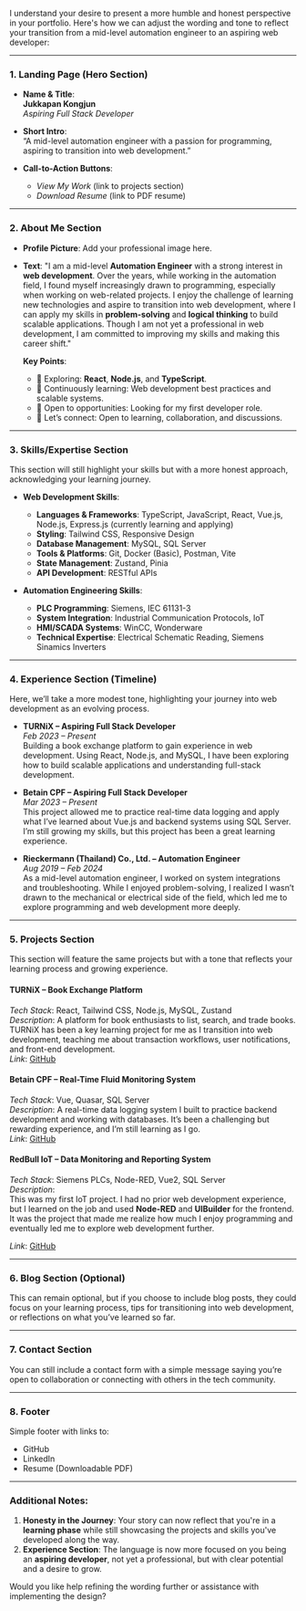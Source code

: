 I understand your desire to present a more humble and honest perspective in your portfolio. Here's how we can adjust the wording and tone to reflect your transition from a mid-level automation engineer to an aspiring web developer:

---

### **1. Landing Page (Hero Section)**
- **Name & Title**:  
  **Jukkapan Kongjun**  
  *Aspiring Full Stack Developer*

- **Short Intro**:  
  “A mid-level automation engineer with a passion for programming, aspiring to transition into web development.”

- **Call-to-Action Buttons**:  
  - *View My Work* (link to projects section)
  - *Download Resume* (link to PDF resume)

---

### **2. About Me Section**
- **Profile Picture**: Add your professional image here.
  
- **Text**:
  "I am a mid-level **Automation Engineer** with a strong interest in **web development**. Over the years, while working in the automation field, I found myself increasingly drawn to programming, especially when working on web-related projects. I enjoy the challenge of learning new technologies and aspire to transition into web development, where I can apply my skills in **problem-solving** and **logical thinking** to build scalable applications. Though I am not yet a professional in web development, I am committed to improving my skills and making this career shift."

  **Key Points**:
  - 🔭 Exploring: **React**, **Node.js**, and **TypeScript**.
  - 🌱 Continuously learning: Web development best practices and scalable systems.
  - 💼 Open to opportunities: Looking for my first developer role.
  - 💬 Let’s connect: Open to learning, collaboration, and discussions.

---

### **3. Skills/Expertise Section**
This section will still highlight your skills but with a more honest approach, acknowledging your learning journey.

- **Web Development Skills**:
  - **Languages & Frameworks**: TypeScript, JavaScript, React, Vue.js, Node.js, Express.js (currently learning and applying)
  - **Styling**: Tailwind CSS, Responsive Design
  - **Database Management**: MySQL, SQL Server
  - **Tools & Platforms**: Git, Docker (Basic), Postman, Vite
  - **State Management**: Zustand, Pinia
  - **API Development**: RESTful APIs
  
- **Automation Engineering Skills**:
  - **PLC Programming**: Siemens, IEC 61131-3
  - **System Integration**: Industrial Communication Protocols, IoT
  - **HMI/SCADA Systems**: WinCC, Wonderware
  - **Technical Expertise**: Electrical Schematic Reading, Siemens Sinamics Inverters

---

### **4. Experience Section (Timeline)**
Here, we’ll take a more modest tone, highlighting your journey into web development as an evolving process.

- **TURNiX – Aspiring Full Stack Developer**  
  *Feb 2023 – Present*  
  Building a book exchange platform to gain experience in web development. Using React, Node.js, and MySQL, I have been exploring how to build scalable applications and understanding full-stack development.

- **Betain CPF – Aspiring Full Stack Developer**  
  *Mar 2023 – Present*  
  This project allowed me to practice real-time data logging and apply what I’ve learned about Vue.js and backend systems using SQL Server. I’m still growing my skills, but this project has been a great learning experience.

- **Rieckermann (Thailand) Co., Ltd. – Automation Engineer**  
  *Aug 2019 – Feb 2024*  
  As a mid-level automation engineer, I worked on system integrations and troubleshooting. While I enjoyed problem-solving, I realized I wasn’t drawn to the mechanical or electrical side of the field, which led me to explore programming and web development more deeply.

---

### **5. Projects Section**
This section will feature the same projects but with a tone that reflects your learning process and growing experience.

#### **TURNiX – Book Exchange Platform**
*Tech Stack*: React, Tailwind CSS, Node.js, MySQL, Zustand  
*Description*: A platform for book enthusiasts to list, search, and trade books. TURNiX has been a key learning project for me as I transition into web development, teaching me about transaction workflows, user notifications, and front-end development.  
*Link*: [GitHub](https://github.com/Not-Jukkapan/book-exchange)

#### **Betain CPF – Real-Time Fluid Monitoring System**
*Tech Stack*: Vue, Quasar, SQL Server  
*Description*: A real-time data logging system I built to practice backend development and working with databases. It’s been a challenging but rewarding experience, and I’m still learning as I go.  
*Link*: [GitHub](https://github.com/yourusername/turnix)

#### **RedBull IoT – Data Monitoring and Reporting System**
*Tech Stack*: Siemens PLCs, Node-RED, Vue2, SQL Server  
*Description*:  
This was my first IoT project. I had no prior web development experience, but I learned on the job and used **Node-RED** and **UIBuilder** for the frontend. It was the project that made me realize how much I enjoy programming and eventually led me to explore web development further.

*Link*: [GitHub](https://github.com/yourusername/redbull-iot)

---

### **6. Blog Section (Optional)**
This can remain optional, but if you choose to include blog posts, they could focus on your learning process, tips for transitioning into web development, or reflections on what you’ve learned so far.

---

### **7. Contact Section**
You can still include a contact form with a simple message saying you’re open to collaboration or connecting with others in the tech community.

---

### **8. Footer**
Simple footer with links to:
- GitHub
- LinkedIn
- Resume (Downloadable PDF)

---

### **Additional Notes:**
1. **Honesty in the Journey**: Your story can now reflect that you're in a **learning phase** while still showcasing the projects and skills you've developed along the way.
2. **Experience Section**: The language is now more focused on you being an **aspiring developer**, not yet a professional, but with clear potential and a desire to grow.

Would you like help refining the wording further or assistance with implementing the design?